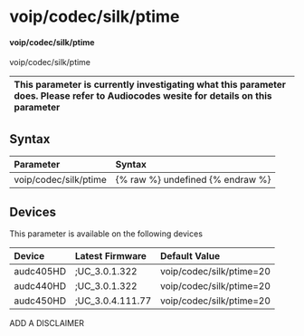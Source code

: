 ﻿---
description: voip/codec/silk/ptime
search: false
---

# voip/codec/silk/ptime

#### voip/codec/silk/ptime

voip/codec/silk/ptime


| This parameter is currently investigating what this parameter does. Please refer to Audiocodes wesite for details on this parameter | 
| :--- |

## Syntax
| Parameter | Syntax |
| :--- | :--- |
|voip/codec/silk/ptime | {% raw %} undefined {% endraw %}|

## Devices
This parameter is available on the following devices

| Device | Latest Firmware | Default Value |
|:---|:---|:---|
| audc405HD | ;UC_3.0.1.322 | voip/codec/silk/ptime=20 
| audc440HD | ;UC_3.0.1.322 | voip/codec/silk/ptime=20 
| audc450HD | ;UC_3.0.4.111.77 | voip/codec/silk/ptime=20 

ADD A DISCLAIMER
